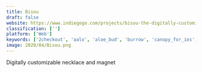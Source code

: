 ```yaml
---
title: Bisou
draft: false 
website: https://www.indiegogo.com/projects/bisou-the-digitally-customizable-necklace-magnet
classification: ['']
platform: ['Web']
keywords: ['2checkout', 'aalo', 'aloe_bud', 'burrow', 'canopy_for_ios', 'chargebee', 'cratejoy', 'custom_made', 'feather', 'jewelbots', 'one_true_rock', 'popsugar_must_have', 'paypal', 'recurly', 'rent_the_runway', 'saloonbox', 'skin_allies', 'tryon.guru_augmented_reality_kiosk', 'wonderluk']
image: 2020/04/Bisou.png
---
```

Digitally customizable necklace and magnet